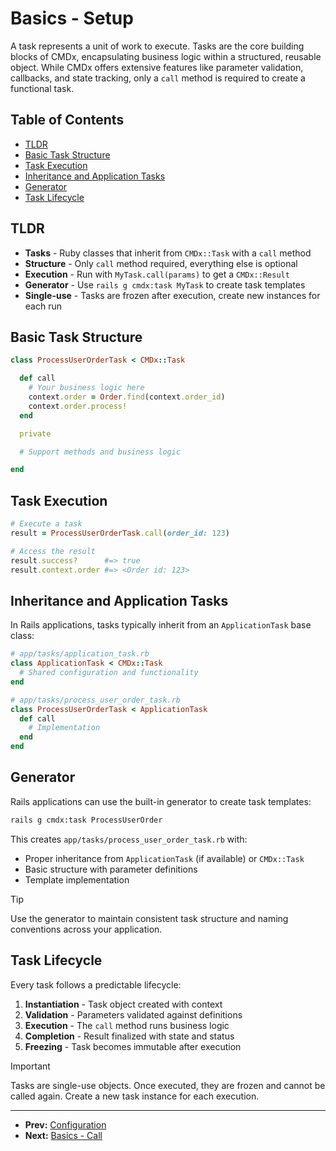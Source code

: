 # Basics - Setup

A task represents a unit of work to execute. Tasks are the core building blocks
of CMDx, encapsulating business logic within a structured, reusable object. While
CMDx offers extensive features like parameter validation, callbacks, and state tracking,
only a `call` method is required to create a functional task.

## Table of Contents

- [TLDR](#tldr)
- [Basic Task Structure](#basic-task-structure)
- [Task Execution](#task-execution)
- [Inheritance and Application Tasks](#inheritance-and-application-tasks)
- [Generator](#generator)
- [Task Lifecycle](#task-lifecycle)

## TLDR

- **Tasks** - Ruby classes that inherit from `CMDx::Task` with a `call` method
- **Structure** - Only `call` method required, everything else is optional
- **Execution** - Run with `MyTask.call(params)` to get a `CMDx::Result`
- **Generator** - Use `rails g cmdx:task MyTask` to create task templates
- **Single-use** - Tasks are frozen after execution, create new instances for each run

## Basic Task Structure

```ruby
class ProcessUserOrderTask < CMDx::Task

  def call
    # Your business logic here
    context.order = Order.find(context.order_id)
    context.order.process!
  end

  private

  # Support methods and business logic

end
```

## Task Execution

```ruby
# Execute a task
result = ProcessUserOrderTask.call(order_id: 123)

# Access the result
result.success?      #=> true
result.context.order #=> <Order id: 123>
```

## Inheritance and Application Tasks

In Rails applications, tasks typically inherit from an `ApplicationTask` base class:

```ruby
# app/tasks/application_task.rb
class ApplicationTask < CMDx::Task
  # Shared configuration and functionality
end

# app/tasks/process_user_order_task.rb
class ProcessUserOrderTask < ApplicationTask
  def call
    # Implementation
  end
end
```

## Generator

Rails applications can use the built-in generator to create task templates:

```bash
rails g cmdx:task ProcessUserOrder
```

This creates `app/tasks/process_user_order_task.rb` with:
- Proper inheritance from `ApplicationTask` (if available) or `CMDx::Task`
- Basic structure with parameter definitions
- Template implementation

> [!TIP]
> Use the generator to maintain consistent task structure and naming conventions across your application.

## Task Lifecycle

Every task follows a predictable lifecycle:

1. **Instantiation** - Task object created with context
2. **Validation** - Parameters validated against definitions
3. **Execution** - The `call` method runs business logic
4. **Completion** - Result finalized with state and status
5. **Freezing** - Task becomes immutable after execution

> [!IMPORTANT]
> Tasks are single-use objects. Once executed, they are frozen and cannot
> be called again. Create a new task instance for each execution.

---

- **Prev:** [Configuration](../configuration.md)
- **Next:** [Basics - Call](call.md)

